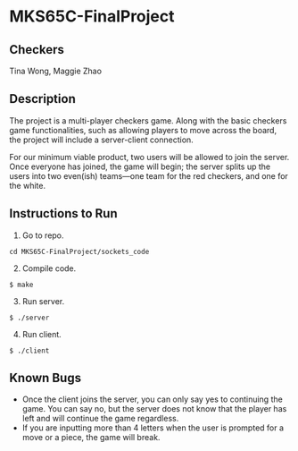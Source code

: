 # MKS65C-FinalProject

## Checkers
Tina Wong, Maggie Zhao

## Description
The project is a multi-player checkers game. Along with the basic checkers game functionalities, such as allowing players to move across the board, the project will include a server-client connection.

For our minimum viable product, two users will be allowed to join the server. Once everyone has joined, the game will begin; the server splits up the users into two even(ish) teams—one team for the red checkers, and one for the white.

## Instructions to Run
1. Go to repo.
```
cd MKS65C-FinalProject/sockets_code
```
2. Compile code.
```
$ make
```
3. Run server.
```
$ ./server
```
4. Run client.
```
$ ./client
```

## Known Bugs
- Once the client joins the server, you can only say yes to continuing the game. You can say no, but the server does not know that the player has left and will continue the game regardless.
- If you are inputting more than 4 letters when the user is prompted for a move or a piece, the game will break.
